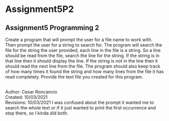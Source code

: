 # Assignment5P2
Assignment5 Programming 2
---------------------------------------------------------------

Create a program that will prompt the user for a file name to work with. Then prompt the user for a string to search for. The program will search the file for the string the user provided, each line in the file is a string. So a line should be read from the file, search the line for the string. If the string is in that line then it should display the line. If the string is not in the line then it should read the next line from the file. The program should also keep track of how many times it found the string and how many lines from the file it has read completely. Provide the text file you created for this program.

<br>
Author: Cesar Roncancio
<br>
Created: 10/03/2021
<br>
Revisions: 10/03/2021 I was confused about the prompt it wanted me to search the whole text or if it just wanted to print the first occurrence and stop there, so I kinda did both.
